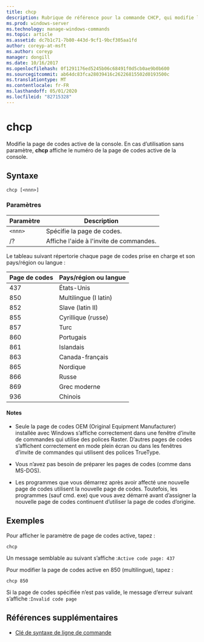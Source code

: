 ```yaml
---
title: chcp
description: Rubrique de référence pour la commande CHCP, qui modifie la page de codes active de la console.
ms.prod: windows-server
ms.technology: manage-windows-commands
ms.topic: article
ms.assetid: dc7b1c71-7b80-443d-9cf1-9bcf305aa1fd
author: coreyp-at-msft
ms.author: coreyp
manager: dongill
ms.date: 10/16/2017
ms.openlocfilehash: 0f1291176ed5245b06c68491f0d5cb0ae9b0b600
ms.sourcegitcommit: ab64dc83fca28039416c26226815502d0193500c
ms.translationtype: MT
ms.contentlocale: fr-FR
ms.lasthandoff: 05/01/2020
ms.locfileid: "82715328"
---
```

# <a name="chcp"></a>chcp

Modifie la page de codes active de la console. En cas d’utilisation sans paramètre, **chcp** affiche le numéro de la page de codes active de la console.

## <a name="syntax"></a>Syntaxe

```
chcp [<nnn>]
```

### <a name="parameters"></a>Paramètres

| Paramètre | Description |
| --------- | ----------- |
| `<nnn>` | Spécifie la page de codes. |
| /? | Affiche l'aide à l'invite de commandes. |

Le tableau suivant répertorie chaque page de codes prise en charge et son pays/région ou langue :

| Page de codes | Pays/région ou langue |
| --------- | -------------------------- |
| 437 | États-Unis |
| 850 | Multilingue (I latin) |
| 852 | Slave (latin II) |
| 855 | Cyrillique (russe) |
| 857 | Turc |
| 860 | Portugais |
| 861 | Islandais |
| 863 | Canada-français |
| 865 | Nordique |
| 866 | Russe |
| 869 | Grec moderne |
| 936 | Chinois |

#### <a name="remarks"></a>Notes 

- Seule la page de codes OEM (Original Equipment Manufacturer) installée avec Windows s’affiche correctement dans une fenêtre d’invite de commandes qui utilise des polices Raster. D’autres pages de codes s’affichent correctement en mode plein écran ou dans les fenêtres d’invite de commandes qui utilisent des polices TrueType.

- Vous n’avez pas besoin de préparer les pages de codes (comme dans MS-DOS).

- Les programmes que vous démarrez après avoir affecté une nouvelle page de codes utilisent la nouvelle page de codes. Toutefois, les programmes (sauf cmd. exe) que vous avez démarré avant d’assigner la nouvelle page de codes continuent d’utiliser la page de codes d’origine.

## <a name="examples"></a>Exemples

Pour afficher le paramètre de page de codes active, tapez :

```
chcp
```

Un message semblable au suivant s’affiche :`Active code page: 437`

Pour modifier la page de codes active en 850 (multilingue), tapez :

```
chcp 850
```

Si la page de codes spécifiée n’est pas valide, le message d’erreur suivant s’affiche :`Invalid code page`

## <a name="additional-references"></a>Références supplémentaires

- [Clé de syntaxe de ligne de commande](command-line-syntax-key.md)
